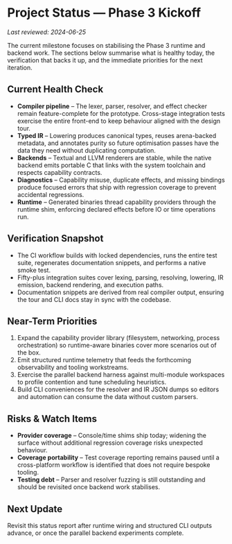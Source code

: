 # Project Status — Phase 3 Kickoff

_Last reviewed: 2024-06-25_

The current milestone focuses on stabilising the Phase 3 runtime and backend
work. The sections below summarise what is healthy today, the verification that
backs it up, and the immediate priorities for the next iteration.

## Current Health Check

- **Compiler pipeline** – The lexer, parser, resolver, and effect checker remain
  feature-complete for the prototype. Cross-stage integration tests exercise the
  entire front-end to keep behaviour aligned with the design tour.
- **Typed IR** – Lowering produces canonical types, reuses arena-backed
  metadata, and annotates purity so future optimisation passes have the data
  they need without duplicating computation.
- **Backends** – Textual and LLVM renderers are stable, while the native backend
  emits portable C that links with the system toolchain and respects capability
  contracts.
- **Diagnostics** – Capability misuse, duplicate effects, and missing bindings
  produce focused errors that ship with regression coverage to prevent
  accidental regressions.
- **Runtime** – Generated binaries thread capability providers through the
  runtime shim, enforcing declared effects before IO or time operations run.

## Verification Snapshot

- The CI workflow builds with locked dependencies, runs the entire test suite,
  regenerates documentation snippets, and performs a native smoke test.
- Fifty-plus integration suites cover lexing, parsing, resolving, lowering, IR
  emission, backend rendering, and execution paths.
- Documentation snippets are derived from real compiler output, ensuring the
  tour and CLI docs stay in sync with the codebase.

## Near-Term Priorities

1. Expand the capability provider library (filesystem, networking, process
   orchestration) so runtime-aware binaries cover more scenarios out of the box.
2. Emit structured runtime telemetry that feeds the forthcoming observability
   and tooling workstreams.
3. Exercise the parallel backend harness against multi-module workspaces to
   profile contention and tune scheduling heuristics.
4. Build CLI conveniences for the resolver and IR JSON dumps so editors and
   automation can consume the data without custom parsers.

## Risks & Watch Items

- **Provider coverage** – Console/time shims ship today; widening the surface
  without additional regression coverage risks unexpected behaviour.
- **Coverage portability** – Test coverage reporting remains paused until a
  cross-platform workflow is identified that does not require bespoke tooling.
- **Testing debt** – Parser and resolver fuzzing is still outstanding and should
  be revisited once backend work stabilises.

## Next Update

Revisit this status report after runtime wiring and structured CLI outputs
advance, or once the parallel backend experiments complete.

